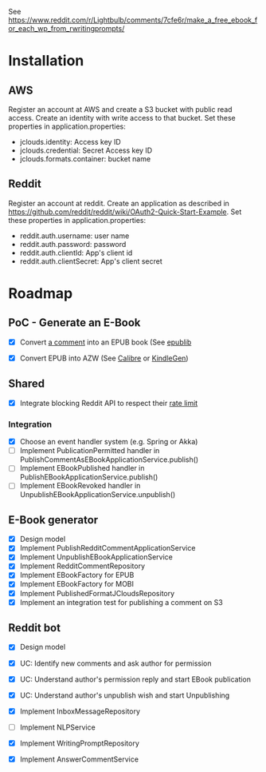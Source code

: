 See https://www.reddit.com/r/Lightbulb/comments/7cfe6r/make_a_free_ebook_for_each_wp_from_rwritingprompts/

# Installation

## AWS

Register an account at AWS and create a S3 bucket with public read access. Create an identity with write access
to that bucket. Set these properties in application.properties:

- jclouds.identity: Access key ID
- jclouds.credential: Secret Access key ID
- jclouds.formats.container: bucket name


## Reddit

Register an account at reddit. Create an application as described in https://github.com/reddit/reddit/wiki/OAuth2-Quick-Start-Example.
Set these properties in application.properties:

- reddit.auth.username: user name
- reddit.auth.password: password
- reddit.auth.clientId: App's client id
- reddit.auth.clientSecret: App's client secret


# Roadmap

## PoC - Generate an E-Book

- [x] Convert [a comment](https://www.reddit.com/r/WritingPrompts/comments/7cev3m/wp_seeing_success_with_the_purchase_of_marvel_and/dppezxn/) into an EPUB book (See 
[epublib](http://search.maven.org/#search%7Cga%7C1%7Cepublib)
- [x] Convert EPUB into AZW (See [Calibre](https://www.calibre-ebook.com/) or [KindleGen](https://www.amazon.com/gp/feature.html?docId=1000234621))


## Shared

- [x] Integrate blocking Reddit API to respect their [rate limit](https://github.com/reddit/reddit/wiki/API#rules)

### Integration

- [x] Choose an event handler system (e.g. Spring or Akka)
- [ ] Implement PublicationPermitted handler in PublishCommentAsEBookApplicationService.publish()
- [ ] Implement EBookPublished handler in PublishEBookApplicationService.publish()
- [ ] Implement EBookRevoked handler in UnpublishEBookApplicationService.unpublish()

## E-Book generator

- [x] Design model
- [x] Implement PublishRedditCommentApplicationService
- [x] Implement UnpublishEBookApplicationService
- [x] Implement RedditCommentRepository
- [x] Implement EBookFactory for EPUB
- [x] Implement EBookFactory for MOBI
- [x] Implement PublishedFormatJCloudsRepository
- [x] Implement an integration test for publishing a comment on S3

## Reddit bot

- [x] Design model
- [x] UC: Identify new comments and ask author for permission
- [x] UC: Understand author's permission reply and start EBook publication
- [x] UC: Understand author's unpublish wish and start Unpublishing
- [x] Implement InboxMessageRepository
- [ ] Implement NLPService
- [x] Implement WritingPromptRepository
- [x] Implement AnswerCommentService

